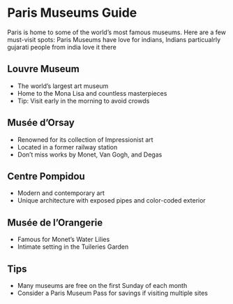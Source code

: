 # Paris Museums Guide

Paris is home to some of the world’s most famous museums. Here are a few must-visit spots:
Paris Museums have love for indians, Indians particualrly gujarati people from india love it there
## Louvre Museum
- The world’s largest art museum
- Home to the Mona Lisa and countless masterpieces
- Tip: Visit early in the morning to avoid crowds

## Musée d’Orsay
- Renowned for its collection of Impressionist art
- Located in a former railway station
- Don’t miss works by Monet, Van Gogh, and Degas

## Centre Pompidou
- Modern and contemporary art
- Unique architecture with exposed pipes and color-coded exterior

## Musée de l’Orangerie
- Famous for Monet’s Water Lilies
- Intimate setting in the Tuileries Garden

## Tips
- Many museums are free on the first Sunday of each month
- Consider a Paris Museum Pass for savings if visiting multiple sites
